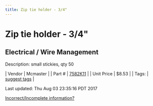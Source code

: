 ```yaml
---
title: Zip tie holder - 3/4" 
---
```


# Zip tie holder - 3/4" 
## Electrical / Wire Management
Description: 	small stickies, qty 50 

| Vendor | Mcmaster | 
| Part # | [7582K11](https://www.mcmaster.com/#7582K11) | 
| Unit Price | $8.53 | 
| Tags: | [suggest tags](https://docs.google.com/forms/d/e/1FAIpQLSeWyY8v3RgOty-MyWmh9U0iivNYN_molChYyS-0U-o-kOAv_g/viewform) | 

Last updated: Thu Aug 03 23:35:16 PDT 2017

 [Incorrect/Incomplete information?](https://docs.google.com/forms/d/e/1FAIpQLSeWyY8v3RgOty-MyWmh9U0iivNYN_molChYyS-0U-o-kOAv_g/viewform)